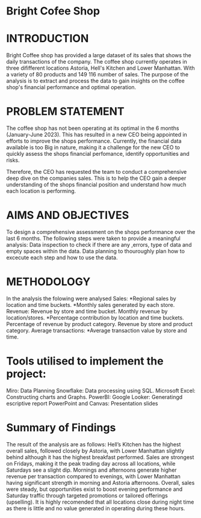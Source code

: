 # Bright Cofee Shop 
# INTRODUCTION
Bright Coffee shop has provided a large dataset of its sales that shows the daily transactions of the company.
The coffee shop currently operates in three dififferent locations Astoria, Hell's Kitchen and Lower Manhattan.
With a variety of 80 products and 149 116 number of sales.
The purpose of the analysis is to extract and process the data  to gain insights on the coffee shop's financial performance and optimal operation.
# PROBLEM STATEMENT
The coffee shop has not been operating at its optimal in the 6 months (January-June 2023).
This has resulted in a new CEO being appointed in efforts to improve the shops performance.
Currently, the financial data available is too Big in nature, making it a challenge for the new CEO to quickly assess the shops financial perfomance,
identify opportunities and risks.

Therefore, the CEO has requested the team to conduct a comprehensive deep dive on the companies sales.
This is to help the CEO gain a deeper understanding of the shops financial position and understand how much each location is performing.

# AIMS AND OBJECTIVES
To design a comprehensive assessment on the shops performance over the last 6 months.
The following steps were taken to provide a meaningful analysis:
Data inspection to check if there are any ,errors, type of data and empty spaces within the data.
Data planning to thouroughly plan how to excecute each step and how to use the data.

# METHODOLOGY
In the analysis the folowing were analysed
Sales:
*Regional sales by location and time buckets.
*Monthly sales generated by each store.
Revenue:
Revenue by store and time bucket.
Monthly revenue by location/stores.
*Percentage contribution by location and time buckets.
Percentage of revenue by product category.
Revenue by store and product category.
Average transactions:
*Average transaction value by store and time.

# Tools utilised to implement the project:
Miro: Data Planning
Snowflake: Data processing using SQL.
Microsoft Excel: Constructing charts and Graphs.
PowerBI: 
Google Looker: Generatingd escriptive report
PowerPoint and Canvas: Presentation slides

# Summary of Findings
The result of the analysis are as follows:
Hell’s Kitchen has the highest overall sales, followed closely by Astoria, with Lower Manhattan slightly behind although it has the highest breakfast performed. Sales are strongest on Fridays, making it the peak trading day across all locations, while Saturdays see a slight dip. Mornings and afternoons generate higher revenue per transaction compared to evenings, with  Lower Manhattan having significant 
strength in morning and Astoria afternoons.  Overall, sales were steady, but opportunities exist to boost evening performance and Saturday traffic through targeted promotions or tailored offerings (upselling).
It is highly recomended that all locations close during night time as there is little and no value generated in operating during these hours.




